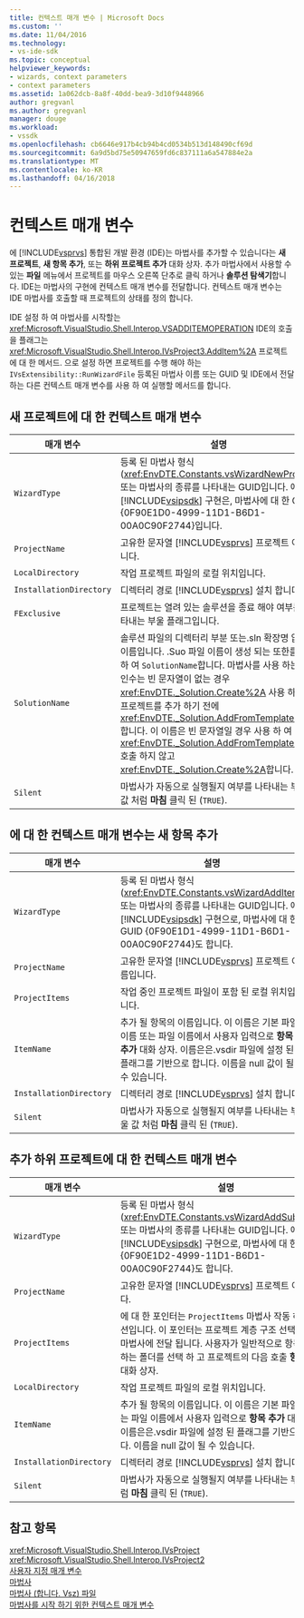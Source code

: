 ```yaml
---
title: 컨텍스트 매개 변수 | Microsoft Docs
ms.custom: ''
ms.date: 11/04/2016
ms.technology:
- vs-ide-sdk
ms.topic: conceptual
helpviewer_keywords:
- wizards, context parameters
- context parameters
ms.assetid: 1a062dcb-8a8f-40dd-bea9-3d10f9448966
author: gregvanl
ms.author: gregvanl
manager: douge
ms.workload:
- vssdk
ms.openlocfilehash: cb6646e917b4cb94b4cd0534b513d148490cf69d
ms.sourcegitcommit: 6a9d5bd75e50947659fd6c837111a6a547884e2a
ms.translationtype: MT
ms.contentlocale: ko-KR
ms.lasthandoff: 04/16/2018
---
```

# <a name="context-parameters"></a>컨텍스트 매개 변수
에 [!INCLUDE[vsprvs](../../code-quality/includes/vsprvs_md.md)] 통합된 개발 환경 (IDE)는 마법사를 추가할 수 있습니다는 **새 프로젝트**, **새 항목 추가**, 또는 **하위 프로젝트 추가** 대화 상자. 추가 마법사에서 사용할 수 있는 **파일** 메뉴에서 프로젝트를 마우스 오른쪽 단추로 클릭 하거나 **솔루션 탐색기**합니다. IDE는 마법사의 구현에 컨텍스트 매개 변수를 전달합니다. 컨텍스트 매개 변수는 IDE 마법사를 호출할 때 프로젝트의 상태를 정의 합니다.  
  
 IDE 설정 하 여 마법사를 시작할는 <xref:Microsoft.VisualStudio.Shell.Interop.VSADDITEMOPERATION> IDE의 호출을 플래그는 <xref:Microsoft.VisualStudio.Shell.Interop.IVsProject3.AddItem%2A> 프로젝트에 대 한 메서드. 으로 설정 하면 프로젝트를 수행 해야 하는 `IVsExtensibility::RunWizardFile` 등록된 마법사 이름 또는 GUID 및 IDE에서 전달 하는 다른 컨텍스트 매개 변수를 사용 하 여 실행할 메서드를 합니다.  
  
## <a name="context-parameters-for-new-project"></a>새 프로젝트에 대 한 컨텍스트 매개 변수  
  
|매개 변수|설명|  
|---------------|-----------------|  
|`WizardType`|등록 된 마법사 형식 (<xref:EnvDTE.Constants.vsWizardNewProject>) 또는 마법사의 종류를 나타내는 GUID입니다. 에 [!INCLUDE[vsipsdk](../../extensibility/includes/vsipsdk_md.md)] 구현은, 마법사에 대 한 GUID {0F90E1D0-4999-11D1-B6D1-00A0C90F2744}입니다.|  
|`ProjectName`|고유한 문자열 [!INCLUDE[vsprvs](../../code-quality/includes/vsprvs_md.md)] 프로젝트 이름입니다.|  
|`LocalDirectory`|작업 프로젝트 파일의 로컬 위치입니다.|  
|`InstallationDirectory`|디렉터리 경로 [!INCLUDE[vsprvs](../../code-quality/includes/vsprvs_md.md)] 설치 합니다.|  
|`FExclusive`|프로젝트는 열려 있는 솔루션을 종료 해야 여부를 나타내는 부울 플래그입니다.|  
|`SolutionName`|솔루션 파일의 디렉터리 부분 또는.sln 확장명 없이 이름입니다. .Suo 파일 이름이 생성 되는 또한를 사용 하 여 `SolutionName`합니다. 마법사를 사용 하는이 인수는 빈 문자열이 없는 경우 <xref:EnvDTE._Solution.Create%2A> 사용 하 여 프로젝트를 추가 하기 전에 <xref:EnvDTE._Solution.AddFromTemplate%2A>합니다. 이 이름은 빈 문자열일 경우 사용 하 여 <xref:EnvDTE._Solution.AddFromTemplate%2A> 호출 하지 않고 <xref:EnvDTE._Solution.Create%2A>합니다.|  
|`Silent`|마법사가 자동으로 실행될지 여부를 나타내는 부울 값 처럼 **마침** 클릭 된 (`TRUE`).|  
  
## <a name="context-parameters-for-add-new-item"></a>에 대 한 컨텍스트 매개 변수는 새 항목 추가  
  
|매개 변수|설명|  
|---------------|-----------------|  
|`WizardType`|등록 된 마법사 형식 (<xref:EnvDTE.Constants.vsWizardAddItem>) 또는 마법사의 종류를 나타내는 GUID입니다. 에 [!INCLUDE[vsipsdk](../../extensibility/includes/vsipsdk_md.md)] 구현으로, 마법사에 대 한 GUID {0F90E1D1-4999-11D1-B6D1-00A0C90F2744}도 합니다.|  
|`ProjectName`|고유한 문자열 [!INCLUDE[vsprvs](../../code-quality/includes/vsprvs_md.md)] 프로젝트 이름입니다.|  
|`ProjectItems`|작업 중인 프로젝트 파일이 포함 된 로컬 위치입니다.|  
|`ItemName`|추가 될 항목의 이름입니다. 이 이름은 기본 파일 이름 또는 파일 이름에서 사용자 입력으로 **항목 추가** 대화 상자. 이름은은.vsdir 파일에 설정 된 플래그를 기반으로 합니다. 이름을 null 값이 될 수 있습니다.|  
|`InstallationDirectory`|디렉터리 경로 [!INCLUDE[vsprvs](../../code-quality/includes/vsprvs_md.md)] 설치 합니다.|  
|`Silent`|마법사가 자동으로 실행될지 여부를 나타내는 부울 값 처럼 **마침** 클릭 된 (`TRUE`).|  
  
## <a name="context-parameters-for-add-sub-project"></a>추가 하위 프로젝트에 대 한 컨텍스트 매개 변수  
  
|매개 변수|설명|  
|---------------|-----------------|  
|`WizardType`|등록 된 마법사 형식 (<xref:EnvDTE.Constants.vsWizardAddSubProject>) 또는 마법사의 종류를 나타내는 GUID입니다. 에 [!INCLUDE[vsipsdk](../../extensibility/includes/vsipsdk_md.md)] 구현으로, 마법사에 대 한 GUID {0F90E1D2-4999-11D1-B6D1-00A0C90F2744}도 합니다.|  
|`ProjectName`|고유한 문자열 [!INCLUDE[vsprvs](../../code-quality/includes/vsprvs_md.md)] 프로젝트 이름입니다.|  
|`ProjectItems`|에 대 한 포인터는 `ProjectItems` 마법사 작동 하는 컬렉션입니다. 이 포인터는 프로젝트 계층 구조 선택에 따라 마법사에 전달 됩니다. 사용자가 일반적으로 항목을 배치 하는 폴더를 선택 하 고 프로젝트의 다음 호출 **항목 추가** 대화 상자.|  
|`LocalDirectory`|작업 프로젝트 파일의 로컬 위치입니다.|  
|`ItemName`|추가 될 항목의 이름입니다. 이 이름은 기본 파일 이름 또는 파일 이름에서 사용자 입력으로 **항목 추가** 대화 상자. 이름은은.vsdir 파일에 설정 된 플래그를 기반으로 합니다. 이름을 null 값이 될 수 있습니다.|  
|`InstallationDirectory`|디렉터리 경로 [!INCLUDE[vsprvs](../../code-quality/includes/vsprvs_md.md)] 설치 합니다.|  
|`Silent`|마법사가 자동으로 실행될지 여부를 나타내는 부울 값 처럼 **마침** 클릭 된 (`TRUE`).|  
  
## <a name="see-also"></a>참고 항목  
 <xref:Microsoft.VisualStudio.Shell.Interop.IVsProject>   
 <xref:Microsoft.VisualStudio.Shell.Interop.IVsProject2>   
 [사용자 지정 매개 변수](../../extensibility/internals/custom-parameters.md)   
 [마법사](../../extensibility/internals/wizards.md)   
 [마법사 (합니다. Vsz) 파일](../../extensibility/internals/wizard-dot-vsz-file.md)   
 [마법사를 시작 하기 위한 컨텍스트 매개 변수](http://msdn.microsoft.com/Library/051a10f4-9e45-4604-b344-123044f33a24)